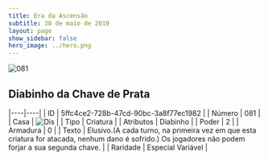 ```yaml
---
title: Era da Ascensão
subtitle: 30 de maio de 2019
layout: page
show_sidebar: false
hero_image: ../hero.png
---
```


![081](https://cdn.keyforgegame.com/media/card_front/pt/435_081_5XGGR9JH7F_pt.png)

## Diabinho da Chave de Prata

|----|----|
| ID | 5ffc4ce2-728b-47cd-90bc-3a8f77ec1982 |
| Número | 081 |
| Casa | ![Dis](https://archonarcana.com/images/thumb/e/e8/Dis.png/22px-Dis.png "Dis") |
| Tipo | Criatura |
| Atributos | Diabinho |
| Poder | 2 |
| Armadura | 0 |
| Texto | Elusivo.(A cada turno, na primeira vez em que esta criatura for atacada, nenhum dano é sofrido.) Os jogadores não podem forjar a sua segunda chave. |
| Raridade | Especial Variável |
